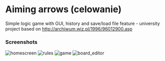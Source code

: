# Aiming arrows (celowanie)
Simple logic game with GUI, history and save/load file feature - university project based on http://archiwum.wiz.pl/1996/96012900.asp

### Screenshots

![homescreen](https://user-images.githubusercontent.com/46087735/92332203-26747a00-f07c-11ea-9e77-9c0ec9a73eb1.png)
![rules](https://user-images.githubusercontent.com/46087735/92332239-ad295700-f07c-11ea-9fef-f5f767fd77e5.png)
![game](https://user-images.githubusercontent.com/46087735/92332306-30e34380-f07d-11ea-8c85-e0da3d458c8b.png)
![board_editor](https://user-images.githubusercontent.com/46087735/92332273-f1b4f280-f07c-11ea-9435-d3c06d1f651c.png)
